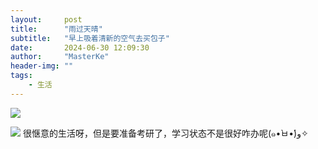 ```yaml
---
layout:     post
title:      "雨过天晴"
subtitle:   "早上吸着清新的空气去买包子"
date:       2024-06-30 12:09:30
author:     "MasterKe"
header-img: ""
tags:
    - 生活
---
```



![](https://masterke-picture.oss-cn-hangzhou.aliyuncs.com/2024/06/30/17197206067153.jpg)

![](https://masterke-picture.oss-cn-hangzhou.aliyuncs.com/2024/06/30/17197206068738.jpg)
很惬意的生活呀，但是要准备考研了，学习状态不是很好咋办呢(๑•̀ㅂ•́)و✧